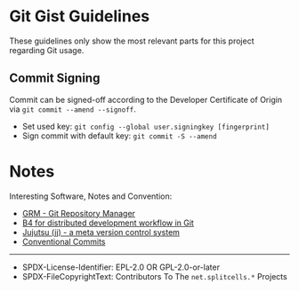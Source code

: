 # Git Gist Guidelines

These guidelines only show the most relevant parts for this project regarding
Git usage.

## Commit Signing

Commit can be signed-off according to the Developer Certificate of Origin via
`git commit --amend --signoff`.

* Set used key: `git config --global user.signingkey [fingerprint]`
* Sign commit with default key: `git commit -S --amend`

# Notes

Interesting Software, Notes and Convention: 
* [GRM - Git Repository Manager](https://github.com/hakoerber/git-repo-manager)
* [B4 for distributed development workflow in Git](https://b4.docs.kernel.org/en/latest/)
* [Jujutsu (jj) - a meta version control system](https://github.com/jj-vcs)
* [Conventional Commits](https://www.conventionalcommits.org/en/v1.0.0/)

----
* SPDX-License-Identifier: EPL-2.0 OR GPL-2.0-or-later
* SPDX-FileCopyrightText: Contributors To The `net.splitcells.*` Projects